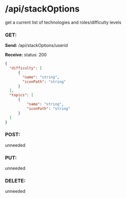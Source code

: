 # **/api/stackOptions**

<!-- ! ADD ROUTE DESCRIPTION HERE -->

get a current list of technologies and roles/difficulty levels

### GET:

**Send:**
/api/stackOptions/userid

**Receive:** status: 200

```JSON
{
  "difficulty": [
      {
        "name": "string",
        "iconPath": "string"
      }
  ],
  "topics": [
      {
          "name": "string",
          "iconPath": "string"
      }
  ]
}
```

### POST:

unneeded

### PUT:

unneeded

### DELETE:

unneeded
